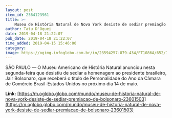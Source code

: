 ```yaml
---
layout: post
item_id: 2564123961
title: >-
    Museu de História Natural de Nova York desiste de sediar premiação de Bolsonaro
author: Tatu D'Oquei
date: 2019-04-18 21:22:07
pub_date: 2019-04-18 21:22:07
time_added: 2019-04-15 15:46:00
category: 
image: https://ogimg.infoglobo.com.br/in/23594257-879-434/FT1086A/652/77262945_BV-Dinossauros-Museu-de-Historia-Natural-NY-Foto-Divulgacao.jpg
---
```


SÃO PAULO — O Museu Americano de História Natural anunciou nesta segunda-feira que desistiu de sediar a homenagem ao presidente brasileiro, Jair Bolsonaro, que receberá o título de Personalidade do Ano da Câmara de Comércio Brasil-Estados Unidos no próximo dia 14 de maio.

**Link:** [https://m.oglobo.globo.com/mundo/museu-de-historia-natural-de-nova-york-desiste-de-sediar-premiacao-de-bolsonaro-23601503](https://m.oglobo.globo.com/mundo/museu-de-historia-natural-de-nova-york-desiste-de-sediar-premiacao-de-bolsonaro-23601503)

